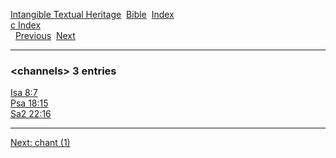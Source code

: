 [Intangible Textual Heritage](../../index)  [Bible](../index) 
[Index](index)   
[c Index](_c_)  
  [Previous](c02036)  [Next](c02038) 

------------------------------------------------------------------------

### &lt;channels&gt; 3 entries

[Isa 8:7](../kjv/isa008.htm#007)  
[Psa 18:15](../kjv/psa018.htm#015)  
[Sa2 22:16](../kjv/sa2022.htm#016)  

------------------------------------------------------------------------

[Next: chant (1)](c02038)
